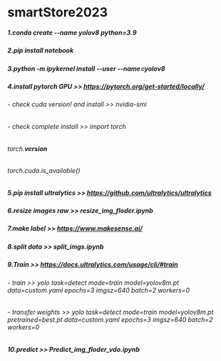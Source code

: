 # smartStore2023

##### 1.conda create --name yolov8 python=3.9
##### 2.pip install notebook
##### 3.python -m ipykernel install --user --name=yolov8  

##### 4.install pytorch GPU >> https://pytorch.org/get-started/locally/
######  - check cuda version! and install >> nvidia-smi  
######  - check complete install >> import torch  
######                              torch.__version__
######                              torch.cuda.is_available()

##### 5.pip install ultralytics >> https://github.com/ultralytics/ultralytics

##### 6.resize images raw >> resize_img_floder.ipynb

##### 7.make label >> https://www.makesense.ai/
##### 8.split data >> split_imgs.ipynb

##### 9.Train >> https://docs.ultralytics.com/usage/cli/#train 
###### - train >> yolo task=detect mode=train model=yolov8m.pt data=custom.yaml epochs=3 imgsz=640 batch=2 workers=0
###### - transfer weights >> yolo task=detect mode=train model=yolov8m.pt pretrained=best.pt data=custom.yaml epochs=3 imgsz=640 batch=2 workers=0

##### 10.predict >> Predict_img_floder_vdo.ipynb
